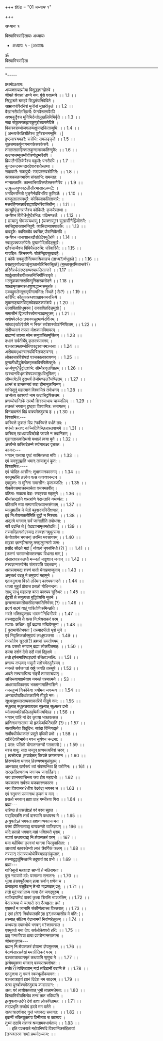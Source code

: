 +++
title = "01 अध्यायः १"

+++



अध्यायः १  




विश्वामित्रसंहितायाः अध्यायाः  

- अध्यायः १ - [अध्यायः



























ॐ  
विश्वामित्रसंहिता  


_________


\*-----  

प्रथमोऽक्ष्याय:  
अव्यक्तायाप्रमेया विशुद्धज्ञानहेतवे ।  
श्रीमते श्रेयसां धाग्ने नम: पुंसे परात्मने ।। 1.1 ।।  
सिद्धाश्रमे श्रमहरे सिद्धमंघनिवेविते ।  
आम्रायघोवैरनिशं मुनीनां मुखरीकृते ।। 1.2 ।।  
वैखानसैर्वालखिल्यै: फेनपैरूश्मपैरपि ।  
अश्मकुट्टैश्च मुनिभिर्दन्तोलूखलिमिभिर्वृते ।। 1.3 ।।  
सदा संफुल्लकह्लारकुमुदोत्पलसेविते ।  
विकस्वराम्भोजगलन्मक्षुचन्द्रकिताम्बुभि: ।। 1.4 ।।  
\[ अन्त्यजैरतिशीतैश्च पूर्णैरशनमम्बुभि: ।\]  
ट्टष्ठमात्रश्रमहरै: सरोभि: समलङ्कृते ।। 1.5 ।।  
चूतचम्पकपुंनागनागकेसरकेसरै: ।  
तमालतालहिन्तालकुन्दामलकतिन्दुकै: ।। 1.6 ।।  
कदग्बजम्बूजम्बीवीरणोदुम्बरैरपि ।  
प्रियालैर्नालिकेरैश्च वकुलै: पनसैरपि ।। 1.7 ।।  
कुन्दचन्दनमन्दारदेवारुशतैस्तथा ।  
सदाफलै: सदापुष्पै: सदापल्लवशोभितै: ।। 1.8 ।।  
स्तबकस्तनभारेण संनताभि: समन्तत: ।  
नानालताभि: कान्ताभिराश्लिष्टैस्तरुणैरिव ।। 1.9 ।।  
उत्फुल्लपुष्पपटलीसौरभासारलम्पटै: ।  
भ्रमदिभरभितो भृङ्गैर्नददिभरिव कुण्ठितै: ।। 1.10 ।।  
मञ्जुलालापमधुरै: कोकिलाकलितान्तरै: ।  
मत्तबर्हिणसन्नादैराह्वयदिभरिवातिथीन् ।। 1.11 ।।  
दात्यूहैर्भृङ्गराजैश्च कोकिलै: कृकरैस्तथा ।  
अन्यैश्च विविधैर्जुष्टैरभित: पक्षिमण्डलै: ।। 1.12 ।।  
\[ छायासु गोमयस्यथासु \] (याक्तासु?) सुखासीनैर्द्विजोत्तमै: ।  
क्वचिद्व्याख्याननिपूणै: क्वचिदामग्रयपाठकै: ।। 1.13 ।।  
वावदूकै: क्वचिच्चैव क्वचित् पौराणिकैरपि ।  
अन्यैश्च नानाशास्त्रज्ञैरक्षिदैवयुतैरपि ।। 1.14 ।।  
स्वादुपक्वफलोपेतै: पुष्पामोदितदिङ्मुखै: ।  
एतैश्चान्यैश्च विविधैस्तरुभि: परिवारितै: ।। 1.15 ।।  
गायदिभ: किंनरगणै: श्रोत्रेन्द्रियसुखावहै: ।  
\[ कोकै रावकुलैर्नित्यमाश्रिकाहच (ताभ्य?)र्णभूतले \] ।। 1.16 ।।  
वराहपुरुषोत्खात\[मुक्तासौरिभिरुच्छ्रिते\] (मुस्तासुरभितान्तरे?)  
हरिणैरर्धसंदष्टशष्पश्यामलितान्तरे ।। 1.17 ।।  
शार्दूलशाबैरापीतस्तनिभिर्गोभिरावृते ।  
भल्लूककान्तशमित्मुनिदारकरोदने ।। 1.18 ।।  
शाखामृगसमारब्धशुष्यद्धान्यसमूहके ।  
उच्चद्रुमलेप्सूनामृषीणामभित: स्थिते ( तै:?) ।। 1.19 ।।  
करिभि: कौतुकारब्धशाखावनमनक्रिये ।  
शुकसङ्घातविसृतवेदपाठकसंशये ।। 1.20 ।।  
उत्सर्पिताग्रिधूमस्य \[ दमपावितदिङ्मुखे \] ।  
समासीनं द्विजवरैरर्च्यमानपदाम्बुजम् ।। 1.21 ।।  
अशेषवेदवेदान्तवाक्यसूक्ष्मार्थदर्शिनम् ।  
सांख्य(ख्ये?)योगे न निरतं सर्वशास्त्रोप?निष्ठितम् ।। 1.22 ।।  
संदीप्यमानं तपसा मोक्षकाममिवापरम् ।  
ब्राह्मण्यं तपसा स्वेन समुपार्जितमूर्जितम् ।। 1.23 ।।  
दधानं सर्वतीर्थेषु कृतस्त्रपावनम् ।  
पञ्चरात्रमहाम्भोधिपारटृश्वानमञ्जसा ।। 1.24 ।।  
अशेषावभृथस्त्रानपवित्रितजटावनम् ।  
लोकाचारविशेषज्ञं पञ्चकालपरायणम् ।। 1.25 ।।  
पुण्यतीर्थोद्धृतेश्वेतमृत्स्राविरचितैश्शुभै: ।  
ऊर्ध्वपुण्?ड्रैर्द्वादशभि: सौम्यैरावृतविग्रहम् ।। 1.26 ।।  
खस्थानविधृताशेषपञ्चायुधविभूषितम् ।  
सौम्यत्वेऽपि दुराधर्षं तेजोमण्डल?मण्डितम् ।। 1.27 ।।  
क्षान्तं च दान्तमनघं सदा दीनानुकन्पिनम् ।  
गाधिसूनुं महात्मानं विश्वामित्रं तपोधनम् ।। 1.28 ।।  
अभ्येत्य काश्यपो नाम कदाचिट्टषिसत्तम: ।  
प्रणम्योपान्तिके तस्थौ शिरस्याधाय चाञ्जलिम् ।। 1.29 ।।  
ततस्तं भगवान् ट्टष्ट्वा विश्वामित्र: समागतम् ।  
विनयावनंतं विप्रं वाक्यमेतदुवाच ह ।। 1.30 ।।  
विश्वामित्र:---  
कच्चित्ते कुशलं विप्र ?कच्चित्ते वर्धते तप: ।  
वर्धन्ते क्रतव: कच्चिदिविच्छिन्नास्तवाश्रमे ।। 1.31 ।।  
कच्चित् खाध्यायविच्छेदो जायते न तवानिशम् ।  
गृहागतास्त्वतिथयो यथालं त्वया मुने ।। 1.32 ।।  
अर्च्यन्ते कच्चिदेतन्मे सर्वमाचक्ष्व पृच्छत: ।  
कायप:---  
भगवन् यत्त्वया पृष्टं सर्वमेतत्तथा मयि ।। 1.33 ।।  
एवं यमनुगृह्णाति भवान् तत्याशुभं कुत: ।  
विश्वामित्र:----  
एवं चोदित आसीन: शुभागमनकारणम् ।। 1.34 ।।  
वक्तुमर्हसि तत्त्वेन वत्स काश्यपनन्दन ।  
एवमुक्त: स मुनिना समासीन: कृताञ्जलि: ।। 1.35 ।।  
शेकवेगसमाक्रान्तचेता वचनमब्रवीत् ।  
पठिता: सकला वेदा: सरहस्या महामुने ।। 1.36 ।।  
मीमांसाद्यानि शस्त्राणि वेदान्तानि यथार्थत: ।  
पठितानि मया सम्यगादिमध्यान्तसंगतम् ।। 1.37 ।।  
व्यामुह्मतीव मे चेतो बहुशस्त्रनिरीक्षणात् ।  
इदं नि:श्रेयसकरीमिति बुद्धौ न निश्चय: ।। 1.38 ।।  
अद्यत्वे भगवान् सर्वं जानातीति तपोधना: ।  
सर्वे ददन्ति ते \[ वेदाज्ञानामृतमहोदधि: \] ।। 139 ।।  
तस्मादिहागतोऽस्यद्य तत्त्वज्ञानबुभुत्सया ।  
केनोपायेन भगचन्! तरन्ति भवसागरम् ।। 1.40 ।।  
माट्टशा ज्ञानहीनास्तु तन्द्रालुमनसो जना: ।  
प्रसीद सीदते मह्मं \[ नोयत्वं नृपसंनिधौ (?) \] ।। 1.41 ।।  
\[करुणं चरणाम्भोजशरणाय विधत्ख माम् \] ।  
संसारापारजलधौ मज्जतो माट्टशान् जनान् ।। 1.42 ।।  
तत्त्वज्ञानप्लवेनैव संतारयति यदभवान् ।  
अतस्त्वामद्य शरणं यातो येनाहमाप्नुयाम् ।। 1.43 ।।  
अमृतत्वं वदतु मे तमुपायं महामुने ।  
एतावदुक्त्वा विरते तस्मिन् काश्यपनन्दने ।। 1.44 ।।  
धात्वा मुहूर्तं प्रोवाच प्रसन्नो गोधिनन्दन: ।  
साधु साधु महाप्राज्ञ वत्स काश्यप सुस्थिर ।। 1.45 ।।  
ईट्टशी ते समुत्पन्ना बुद्धिर्वयसि नूतने ।  
इत्यस्माकमतीवासीदान्दमतिनिर्मरम् (?) ।। 1.46 ।।  
हृदयं सदयं यातुं पारितोषिकमिच्छति ।  
भवते भक्तियुक्ताय भावम्भोनिधिभीरवे ।। 1.47 ।।  
तस्माद्वदामि ते वत्स नि:श्रेयसकरं परम् ।  
उपाय: कथित: पूर्वं ब्रह्मणा मत्प्रियेप्सुना ।। 1.48 ।।  
\[ पुराभावेतिभवता \] तस्मादभीतो भृशं मुने ।  
एवं निवृत्तिकर्तारमुपायं लब्धुमञ्जसा ।। 1.49 ।।  
तपसोग्रेण सुरसं(?) ब्रह्मणां समतोषयम् ।  
तत: प्रसन्नो भगवान् ब्रह्मा लोकपितमाह: ।। 1.50 ।।  
दयया दर्शनं देवो ददौ मह्मं दिट्टक्षवे ।  
ततो इर्षसमाविष्टहृदयो रचिताञ्जलि: ।। 1.51 ।।  
प्रणाम्य दण्डवद् भसूमौ स्तोत्रमेतदुदैरयम् ।  
नमस्ते सर्वजगतां स्रष्ट्रे जगति तस्थुषे ।। 1.52 ।।  
अवते सत्त्वमाश्रित्य संहर्त्रे तामसाश्रयात् ।  
अचिन्त्यायाप्रमेयाय नमस्ते परमात्मने ।। 53 ।।  
अक्षरायाविकाराय भक्तानामार्तिनाशिने ।  
नमस्तुभ्यं त्रिकोकेश त्रयीमय जगन्मय ।। 1.54 ।।  
अनघाघौघविध्वंसकारिणे मीढुषे नम: ।  
सूक्ष्मसूक्षमतराव्यक्तकारिणे मीढुषे नम: ।। 1.55 ।।  
स्थूलात् स्थूलतराव्यक्त सूक्ष्मात् सूक्ष्मतर प्रभो ।  
व्योमवाय्वग्रिसलिलपृथिवीमयविग्रह ।। 1.56 ।।  
भगवन् पाहि मां देव कृपया भक्तवत्सल ।  
प्राणिनामन्तरात्मा यो हृदयेप्वधितिष्ठति (?)।। 1.57 ।।  
सत्यमित्येव विदूदिभ: सर्वदा विनिगद्यते ।  
सर्वौषधीर्यथाकालं प्रसूते पृथिवी प्रभो ।। 1.58 ।।  
रात्रिंदिवविभागेन यश्च सूर्यश्च चन्द्रमा: ।  
\[ परत: पतितो योगातनतन्त्रौ गतक्लमौ \] ।। 1.59 ।।  
यश्च वायु: सदा जन्तून् प्राणयत्यनिशं चरन् ।  
\[ त्वत्तोत्पन्न \]भयादेतत् क्रियते कमलासन ।। 1.60 ।।  
हिरण्यकेश भगवन् हिरण्यश्मश्रुसंयुतम् ।  
आनखात् खर्णरूपं त्वां संपश्यन्तिव हि यरोगिन: ।। 161 ।।  
सरखतीप्राणनाथ जगन्मय जनार्तिहन् ।  
जय ज्ञानमयाचिन्त्य जय ज्ञेय महाप्रभो ।। 1.62 ।।  
जयकारण सर्वस्य यजकारणकारण ।  
जय विश्वामरा?धीश वेदवेद्य जयस्व च ।। 1.63 ।।  
एवं स्तुवन्तं प्रणमनाथं कृपणं च माम् ।  
प्रसन्नो भगवान् ब्रह्मा प्राह गम्भीरया गिरा ।। 1.64 ।।  
ब्रह्मा---  
उत्तिष्ठ ते प्रसन्नोऽहं वरं वरय सुव्रत ।  
यद्यदिच्छसि तर्त्वं दास्यामि कथयस्व मे ।। 1.65 ।।  
इत्युक्तोऽहं भगवता ब्रह्मणाव्यक्तजन्मना ।  
परमां प्रीतिमासाद्य बाप्पकण्ठो व्यजिज्ञपम् ।। 166 ।।  
यदि प्रसन्नो भगवान् मह्मं भक्तिमते भृशम् ।  
उपायं कथयत्वद्य नि:श्रेयसकरं परम् ।। 167 ।।  
मया महीमिमां कृत्स्त्रां भान्त्वा चिरमुपासिता: ।  
आचार्या बहवस्तेभ्यो ल्बधं त्रैवर्गिकं फलम् ।। 1.68 ।।  
तस्सात् संसारपाथोधेर्विषयग्राहसंकुलात् ।  
तस्मादुद्धर्तुमिच्छामि तदुपायं वद प्रभो ।। 1.69 ।।  
ब्रह्मा---  
गाधिसूनो महाप्राज्ञ साध्वी ते मतिरागता ।  
पुरा नरायणो दवे: परमात्मा सनातन: ।। 1.70 ।।  
भूत्वा हंसवपुर्दैत्यान् हत्वा सर्वान् क्षणेन च ।  
प्रत्याहृत्य चतुर्वेदान् तेभ्यो मह्ममदात् प्रभु: ।। 1.71 ।।  
ततो मुदं परां प्राप्य नत्वा देवं जगद्गुरुम् ।  
व्यजिज्ञपमिदं वाक्यं कृत्वा शिरसि चाञ्जलिम् ।। 1.72 ।।  
वेदास्त्वया मे चत्वारो दत्त दैत्यहृता: प्रभो ।  
एषामर्थं न जानामि संकीर्णत्वाच्च विस्तरात् ।। 1.73 ।।  
\[ एषां (ते?) निर्वाफलदमि(दा इ?)त्यप्यासीन्न मे मति: \]।  
तस्मात् संक्षिप्य वेदानामर्थं निर्वाणहेतुकम् ।। 1.74 ।।  
कथयख दयाम्भोधे भगवन् भ?क्तवत्सल ।  
एवमुक्तो मया देव: सर्वलोकेश्वरो हरि: ।। 1.75 ।।  
प्राह गन्मभीरया वाचा प्रसन्नेनान्तरात्मना ।  
श्रीभवानुवाच---  
ब्रह्मन् नि:श्रेयसकरं ज्ञेयानां ज्ञेयमुत्तमम् ।। 1.76 ।।  
वेदार्थसारसर्वखं मम प्रीतिकरं परम् ।  
पञ्चरात्राख्यममृतं कथयामि श्रृणुष्व मे ।। 1.77 ।।  
इत्येवमुक्त्वा भगवान् पञ्चरात्रमशेषत: ।  
ततो(?)?पदिष्टवान् मह्मं तदिदानीं वदामि ते ।। 1.78 ।।  
एतदुक्त्वा तु वचनं स्वयंभूर्लोकपावन: ।  
पञ्चरात्राह्वयं ज्ञानं दिदेश मम सादरम् ।। 1.79 ।।  
दत्वा पुनर्वाक्यमेतदुवाच कमलासन: ।  
अत: परं त्वयोक्तत्वात् भूमौ त्वन्नामधेयत: ।। 1.80 ।।  
विश्वामित्रीयमित्येव तन्त्रं तात भविष्यति ।  
इत्युक्त्वान्तर्दधे देवो ब्रह्मा लोकपितामह: ।। 1.71 ।।  
तदाप्रभृति तज्ज्ञेयं हृदये मम वर्तते ।  
सत्पात्रादर्शनाद् गुप्तं भवानद्य समागत: ।। 1.82 ।।  
इदानीं भक्तियुक्ताय विनीताय च काश्यप ।  
तुभ्यं ददामि तत्तन्त्रं श्रयतामवधार्यताम् ।। 1.83 ।।  
।। इति पञ्चरात्रे महोपनिषदि विश्वामित्रसंहितायां  
\[तन्पवतरणं नाम\] प्रथमोऽध्याय: ।।  

